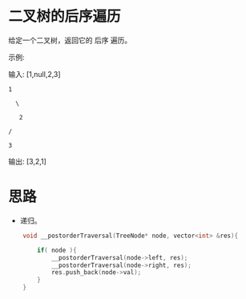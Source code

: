 # 二叉树的后序遍历
给定一个二叉树，返回它的 后序 遍历。

示例:

输入: [1,null,2,3]  

    1

      \
     
       2

    /

    3 

输出: [3,2,1]

# 思路
- 递归。

```c++
    void __postorderTraversal(TreeNode* node, vector<int> &res){

        if( node ){
            __postorderTraversal(node->left, res);
            __postorderTraversal(node->right, res);
            res.push_back(node->val);
        }
    }

```

